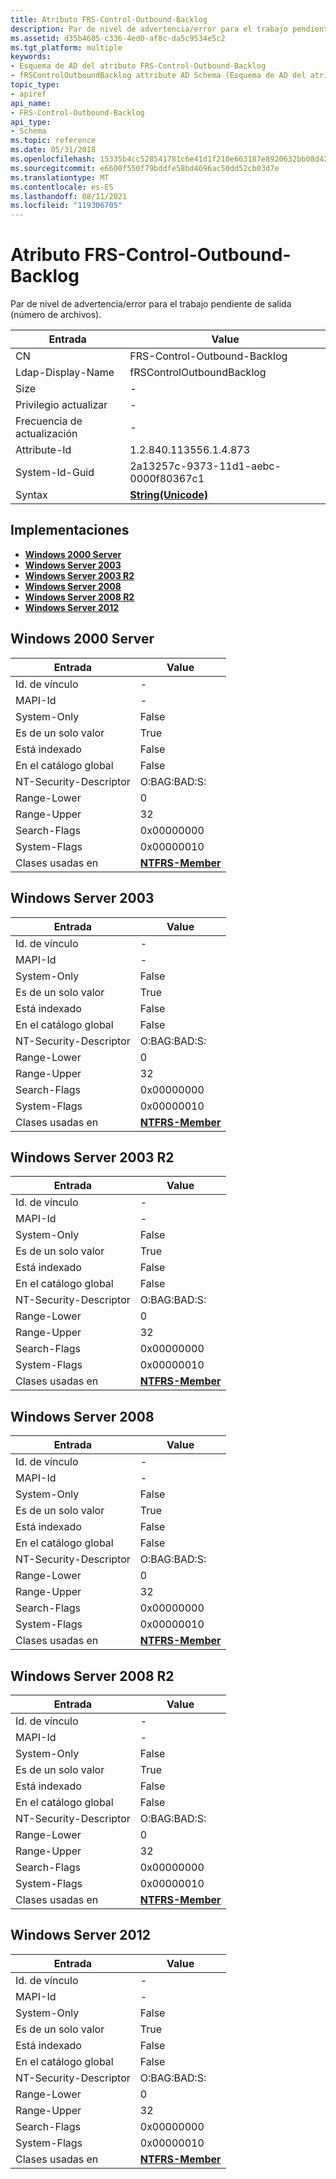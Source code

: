 ```yaml
---
title: Atributo FRS-Control-Outbound-Backlog
description: Par de nivel de advertencia/error para el trabajo pendiente de salida (número de archivos).
ms.assetid: d35b4605-c336-4ed0-af8c-da5c9534e5c2
ms.tgt_platform: multiple
keywords:
- Esquema de AD del atributo FRS-Control-Outbound-Backlog
- fRSControlOutboundBacklog attribute AD Schema (Esquema de AD del atributo fRSControlOutboundBacklog)
topic_type:
- apiref
api_name:
- FRS-Control-Outbound-Backlog
api_type:
- Schema
ms.topic: reference
ms.date: 05/31/2018
ms.openlocfilehash: 15335b4cc528541781c6e41d1f210e663187e8920632bb08d42fb1d8a881c07f
ms.sourcegitcommit: e6600f550f79bddfe58bd4696ac50dd52cb03d7e
ms.translationtype: MT
ms.contentlocale: es-ES
ms.lasthandoff: 08/11/2021
ms.locfileid: "119306705"
---
```

# <a name="frs-control-outbound-backlog-attribute"></a>Atributo FRS-Control-Outbound-Backlog

Par de nivel de advertencia/error para el trabajo pendiente de salida (número de archivos).



| Entrada | Value |
|-------------------|---------------------------------------------|
| CN                | FRS-Control-Outbound-Backlog                |
| Ldap-Display-Name | fRSControlOutboundBacklog                   |
| Size              | \-                                          |
| Privilegio actualizar  | \-                                          |
| Frecuencia de actualización  | \-                                          |
| Attribute-Id      | 1.2.840.113556.1.4.873                      |
| System-Id-Guid    | 2a13257c-9373-11d1-aebc-0000f80367c1        |
| Syntax            | [**String(Unicode)**](s-string-unicode.md) |



## <a name="implementations"></a>Implementaciones

-   [**Windows 2000 Server**](#windows-2000-server)
-   [**Windows Server 2003**](#windows-server-2003)
-   [**Windows Server 2003 R2**](#windows-server-2003-r2)
-   [**Windows Server 2008**](#windows-server-2008)
-   [**Windows Server 2008 R2**](#windows-server-2008-r2)
-   [**Windows Server 2012**](#windows-server-2012)

## <a name="windows-2000-server"></a>Windows 2000 Server



| Entrada | Value |
|------------------------|--------------------------------------------------|
| Id. de vínculo                | \-                                               |
| MAPI-Id                | \-                                               |
| System-Only            | False                                            |
| Es de un solo valor       | True                                             |
| Está indexado             | False                                            |
| En el catálogo global      | False                                            |
| NT-Security-Descriptor | O:BAG:BAD:S:                                     |
| Range-Lower            | 0                                                |
| Range-Upper            | 32                                               |
| Search-Flags           | 0x00000000                                       |
| System-Flags           | 0x00000010                                       |
| Clases usadas en        | [**NTFRS-Member**](c-ntfrsmember.md)<br/> |



## <a name="windows-server-2003"></a>Windows Server 2003



| Entrada | Value |
|------------------------|--------------------------------------------------|
| Id. de vínculo                | \-                                               |
| MAPI-Id                | \-                                               |
| System-Only            | False                                            |
| Es de un solo valor       | True                                             |
| Está indexado             | False                                            |
| En el catálogo global      | False                                            |
| NT-Security-Descriptor | O:BAG:BAD:S:                                     |
| Range-Lower            | 0                                                |
| Range-Upper            | 32                                               |
| Search-Flags           | 0x00000000                                       |
| System-Flags           | 0x00000010                                       |
| Clases usadas en        | [**NTFRS-Member**](c-ntfrsmember.md)<br/> |



## <a name="windows-server-2003-r2"></a>Windows Server 2003 R2



| Entrada | Value |
|------------------------|--------------------------------------------------|
| Id. de vínculo                | \-                                               |
| MAPI-Id                | \-                                               |
| System-Only            | False                                            |
| Es de un solo valor       | True                                             |
| Está indexado             | False                                            |
| En el catálogo global      | False                                            |
| NT-Security-Descriptor | O:BAG:BAD:S:                                     |
| Range-Lower            | 0                                                |
| Range-Upper            | 32                                               |
| Search-Flags           | 0x00000000                                       |
| System-Flags           | 0x00000010                                       |
| Clases usadas en        | [**NTFRS-Member**](c-ntfrsmember.md)<br/> |



## <a name="windows-server-2008"></a>Windows Server 2008



| Entrada | Value |
|------------------------|--------------------------------------------------|
| Id. de vínculo                | \-                                               |
| MAPI-Id                | \-                                               |
| System-Only            | False                                            |
| Es de un solo valor       | True                                             |
| Está indexado             | False                                            |
| En el catálogo global      | False                                            |
| NT-Security-Descriptor | O:BAG:BAD:S:                                     |
| Range-Lower            | 0                                                |
| Range-Upper            | 32                                               |
| Search-Flags           | 0x00000000                                       |
| System-Flags           | 0x00000010                                       |
| Clases usadas en        | [**NTFRS-Member**](c-ntfrsmember.md)<br/> |



## <a name="windows-server-2008-r2"></a>Windows Server 2008 R2



| Entrada | Value |
|------------------------|--------------------------------------------------|
| Id. de vínculo                | \-                                               |
| MAPI-Id                | \-                                               |
| System-Only            | False                                            |
| Es de un solo valor       | True                                             |
| Está indexado             | False                                            |
| En el catálogo global      | False                                            |
| NT-Security-Descriptor | O:BAG:BAD:S:                                     |
| Range-Lower            | 0                                                |
| Range-Upper            | 32                                               |
| Search-Flags           | 0x00000000                                       |
| System-Flags           | 0x00000010                                       |
| Clases usadas en        | [**NTFRS-Member**](c-ntfrsmember.md)<br/> |



## <a name="windows-server-2012"></a>Windows Server 2012



| Entrada | Value |
|------------------------|--------------------------------------------------|
| Id. de vínculo                | \-                                               |
| MAPI-Id                | \-                                               |
| System-Only            | False                                            |
| Es de un solo valor       | True                                             |
| Está indexado             | False                                            |
| En el catálogo global      | False                                            |
| NT-Security-Descriptor | O:BAG:BAD:S:                                     |
| Range-Lower            | 0                                                |
| Range-Upper            | 32                                               |
| Search-Flags           | 0x00000000                                       |
| System-Flags           | 0x00000010                                       |
| Clases usadas en        | [**NTFRS-Member**](c-ntfrsmember.md)<br/> |



 

 





